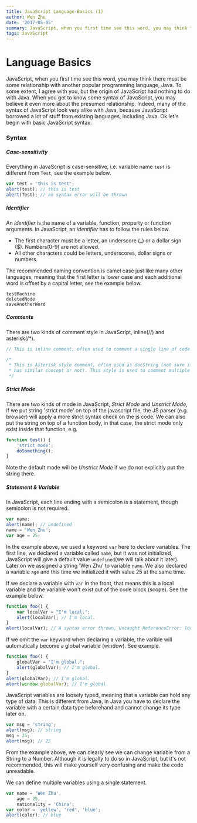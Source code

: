 ```yaml
---
title: JavaScript Language Basics (1)
author: Wen Zhu
date: '2017-05-05'
summary: JavaScript, when you first time see this word, you may think there must be some relationship with another popular programming language, Java...
tags: JavaScript
---
```


# Language Basics

JavaScript, when you first time see this word, you may think there must be some relationship with another popular programming language, Java. To some extent, I agree with you, but the origin of JavaScript had nothing to do with Java. When you get to know some syntax of JavaScript, you may believe it even more about the presumed relationship. Indeed, many of the syntax of JavaScript look very alike with Java, because JavaScript borrowed a lot of stuff from existing languages, including Java. Ok let's begin with basic JavaScript syntax.

### Syntax

##### Case-sensitivity

Everything in JavaScript is case-sensitive, i.e. variable name `test` is different from `Test`, see the example below.

```javascript
var test = 'this is test';
alert(test); // this is test
alert(Test); // an syntax error will be thrown
```

##### Identifier

An *identifier* is the name of a variable, function, property or function arguments. In JavaScript, an *identifier* has to follow the rules below.

* The first character must be a letter, an underscore (_) or a dollar sign ($). Numbers(0-9) are not allowed.
* All other characters could be letters, underscores, dollar signs or numbers.

The recommended naming convention is camel case just like many other languages, meaning that the first letter is lower case and each additional word is offset by a capital letter, see the example below.

    testMachine
    deletedNode
    saveAnotherWord

##### Comments

There are two kinds of comment style in JavaScript, inline(//) and asterisk(/*).
```javascript
// This is inline comment, often used to comment a single line of code

/*
 * This is Asterisk style comment, often used as docString (not sure if JavaScript
 * has similar concept or not). This style is used to comment multiple lines.
 */
```

##### Strict Mode

There are two kinds of mode in JavaScript, *Strict Mode* and *Unstrict Mode*, if we put string 'strict mode' on top of the javascript file, the JS parser (e.g. browser) will apply a more strict syntax check on the js code. We can also put the string on top of a function body, in that case, the strict mode only exist inside that function, e.g.

```javascript
function test() {
    'strict mode';
    doSomething();
}
```

Note the default mode will be *Unstrict Mode* if we do not explicitly put the string there.

##### Statement & Variable

In JavaScript, each line ending with a semicolon is a statement, though semicolon is not required.

```javascript
var name;
alert(name); // undefined
name = 'Wen Zhu';
var age = 25;
```

In the example above, we used a keyword `var` here to declare variables. The first line, we declared a variable called `name`, but it was not initialized, JavaScript will give a default value `undefined`(we will talk about it later). Later on we assigned a string 'Wen Zhu' to variable `name`. We also declared a variable `age` and this time we initialized it with value 25 at the same time.

If we declare a variable with `var` in the front, that means this is a local variable and the variable won't exist out of the code block (scope). See the example below.

```javascript
function foo() {
    var localVar = "I'm local.";
    alert(localVar); // I'm local.
}
alert(localVar); // A syntax error thrown, Uncaught ReferenceError: localVar is not defined.
```

If we omit the `var` keyword when declaring a variable, the varible will automatically become a global variable (window). See example.

```javascript
function foo() {
    globalVar = "I'm global.";
    alert(globalVar); // I'm global.
}
alert(globalVar); // I'm global.
alert(window.globalVar); // I'm global.
```

JavaScript variables are loosely typed, meaning that a variable can hold any type of data. This is different from Java, in Java you have to declare the variable with a certain data type beforehand and cannot change its type later on.

```javascript
var msg = 'string';
alert(msg); // string
msg = 25;
alert(msg); // 25
```

From the example above, we can clearly see we can change variable from a String to a Number. Although it is legally to do so in JavaScript, but it's not recommended, this will make yourself very confusing and make the code unreadable.

We can define multiple variables using a single statement.

```javascript
var name = 'Wen Zhu',
    age = 25,
    nationality = 'China';
var color = 'yellow', 'red', 'blue';
alert(color); // blue
```
